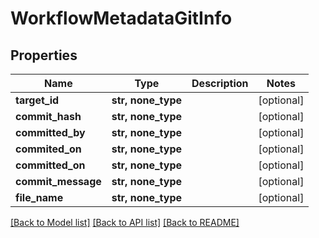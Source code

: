 # WorkflowMetadataGitInfo


## Properties
Name | Type | Description | Notes
------------ | ------------- | ------------- | -------------
**target_id** | **str, none_type** |  | [optional] 
**commit_hash** | **str, none_type** |  | [optional] 
**committed_by** | **str, none_type** |  | [optional] 
**commited_on** | **str, none_type** |  | [optional] 
**committed_on** | **str, none_type** |  | [optional] 
**commit_message** | **str, none_type** |  | [optional] 
**file_name** | **str, none_type** |  | [optional] 

[[Back to Model list]](../README.md#documentation-for-models) [[Back to API list]](../README.md#documentation-for-api-endpoints) [[Back to README]](../README.md)


